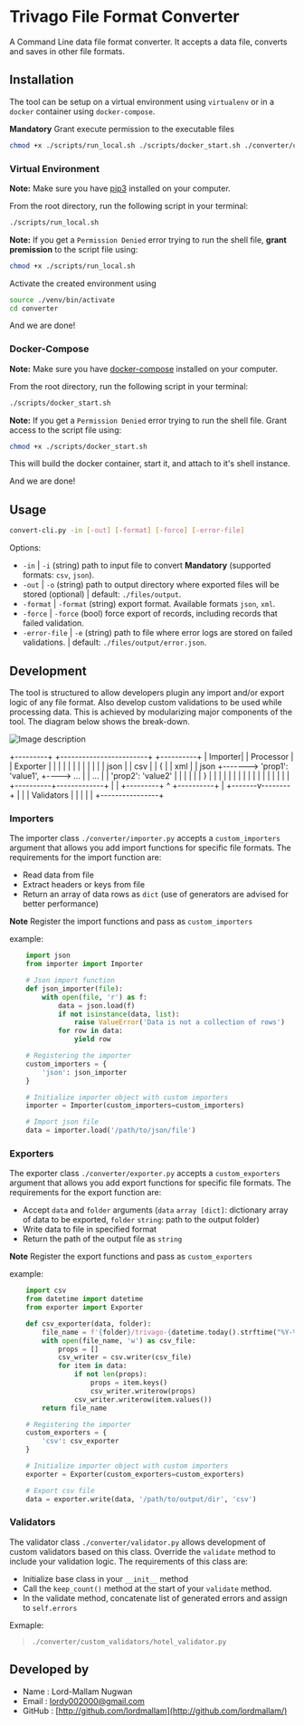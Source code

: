 # Trivago File Format Converter

A Command Line data file format converter. It accepts a data file, converts and saves in other file formats.

## Installation

The tool can be setup on a virtual environment using `virtualenv` or in a `docker` container using `docker-compose`.

**Mandatory** Grant execute permission to the executable files

```bash
chmod +x ./scripts/run_local.sh ./scripts/docker_start.sh ./converter/convert-cli.py
```

### Virtual Environment

**Note:** Make sure you have [pip3](https://pip.pypa.io/en/stable/) installed on your computer.

From the root directory, run the following script in your terminal:

```bash
./scripts/run_local.sh
```

**Note:** If you get a `Permission Denied` error trying to run the shell file, **grant premission** to the script file using:

```bash
chmod +x ./scripts/run_local.sh
```

Activate the created environment using

```bash
source ./venv/bin/activate
cd converter
```

And we are done!


### Docker-Compose

**Note:** Make sure you have [docker-compose](https://docs.docker.com/compose/install/) installed on your computer.

From the root directory, run the following script in your terminal:

```bash
./scripts/docker_start.sh
```

**Note:** If you get a `Permission Denied` error trying to run the shell file. Grant access to the script file using:

```bash
chmod +x ./scripts/docker_start.sh
```
This will build the docker container, start it, and attach to it's shell instance.

And we are done!



## Usage


```bash
convert-cli.py -in [-out] [-format] [-force] [-error-file]
```

Options:

  - `-in`           | `-i`      (string) path to input file to convert **Mandatory** (supported formats: `csv`, `json`).
  - `-out`          | `-o`      (string) path to output directory where exported files will be stored (optional) | default: `./files/output`.
  - `-format`       | `-format` (string) export format. Available formats `json`, `xml`.
  - `-force`        | `-force`  (bool) force export of records, including records that failed validation.
  - `-error-file`   | `-e`      (string) path to file where error logs are stored on failed validations. | default: `./files/output/error.json`.


## Development

The tool is structured to allow developers plugin any import and/or export logic of any file format. Also develop custom validations to be used while processing data. This is achieved by modularizing major components of the tool. The diagram below shows the break-down.

![Image description]("/image.png")

+---------+       +------------------------+    +----------+
| Importer|       |       Processor        |    | Exporter |
|         |       |                        |    |          |
|         |       |                        |    | json     |
| csv     |       |   {                    |    | xml      |
| json    +------->     'prop1': 'value1', +----> ...      |
| ...     |       |     'prop2': 'value2'  |    |          |
|         |       |   }                    |    |          |
|         |       |                        |    |          |
|         |       |                        |    |          |
|         |       +----------+-------------+    |          |
+---------+                  ^                  +----------+
                             |
                     +-------v--------+
                     |                |
                     |   Validators   |
                     |                |
                     |                |
                     +----------------+

### Importers

The importer class `./converter/importer.py` accepts a `custom_importers` argument that allows you add import functions for specific file formats.
The requirements for the import function are:
-   Read data from file
-   Extract headers or keys from file
-   Return an array of data rows as `dict` (use of generators are advised for better performance)

**Note** Register the import functions and pass as `custom_importers`

example:
```python
    import json
    from importer import Importer

    # Json import function
    def json_importer(file):
        with open(file, 'r') as f:
            data = json.load(f)
            if not isinstance(data, list):
                raise ValueError('Data is not a collection of rows')
            for row in data:
                yield row

    # Registering the importer
    custom_importers = {
        'json': json_importer
    }

    # Initialize importer object with custom importers
    importer = Importer(custom_importers=custom_importers)

    # Import json file
    data = importer.load('/path/to/json/file')
```

### Exporters

The exporter class `./converter/exporter.py` accepts a `custom_exporters` argument that allows you add export functions for specific file formats.
The requirements for the export function are:
-   Accept `data` and `folder` arguments (`data` `array [dict]`: dictionary array of data to be exported, `folder` `string`: path to the output folder)
-   Write data to file in specified format
-   Return the path of the output file as `string`

**Note** Register the export functions and pass as `custom_exporters`

example:
```python
    import csv
    from datetime import datetime
    from exporter import Exporter

    def csv_exporter(data, folder):
        file_name = f'{folder}/trivago-{datetime.today().strftime("%Y-%m-%d-%H-%M-%S")}.csv'
        with open(file_name, 'w') as csv_file:
            props = []
            csv_writer = csv.writer(csv_file)
            for item in data:
                if not len(props):
                    props = item.keys()
                    csv_writer.writerow(props)
                csv_writer.writerow(item.values())
        return file_name

    # Registering the importer
    custom_exporters = {
        'csv': csv_exporter
    }

    # Initialize importer object with custom importers
    exporter = Exporter(custom_exporters=custom_exporters)

    # Export csv file
    data = exporter.write(data, '/path/to/output/dir', 'csv')
```

### Validators

The validator class `./converter/validator.py` allows development of custom validators based on this class. Override the `validate` method to include your validation logic.
The requirements of this class are:
- Initialize base class in your `__init__` method
- Call the `keep_count()` method at the start of your `validate` method.
- In the validate method, concatenate list of generated errors and assign to `self.errors`

Exmaple:
> `./converter/custom_validators/hotel_validator.py`


## Developed by

-   Name    :   Lord-Mallam Nugwan
-   Email   :   lordy002000@gmail.com
-   GitHub  :   [http://github.com/lordmallam](http://github.com/lordmallam/)
